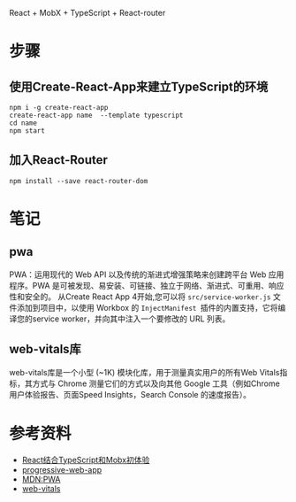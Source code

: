 React + MobX + TypeScript + React-router
# 步骤
## 使用Create-React-App来建立TypeScript的环境
```
npm i -g create-react-app
create-react-app name  --template typescript
cd name
npm start
```
## 加入React-Router
```
npm install --save react-router-dom
```
# 笔记
## pwa
PWA：运用现代的 Web API 以及传统的渐进式增强策略来创建跨平台 Web 应用程序。PWA 是可被发现、易安装、可链接、独立于网络、渐进式、可重用、响应性和安全的。
从Create React App 4开始,您可以将 `src/service-worker.js` 文件添加到项目中，以使用 Workbox 的 `InjectManifest `插件的内置支持，它将编译您的service worker，并向其中注入一个要修改的 URL 列表。
## web-vitals库
web-vitals库是一个小型 (~1K) 模块化库，用于测量真实用户的所有Web Vitals指标，其方式与 Chrome 测量它们的方式以及向其他 Google 工具（例如Chrome 用户体验报告、页面Speed Insights，Search Console 的速度报告）。
# 参考资料
- [React结合TypeScript和Mobx初体验](https://segmentfault.com/a/1190000015002112)
- [progressive-web-app](https://create-react-app.dev/docs/making-a-progressive-web-app/)
- [MDN:PWA](https://developer.mozilla.org/zh-CN/docs/Web/Progressive_web_apps)
- [web-vitals](https://www.npmjs.com/package/web-vitals)
